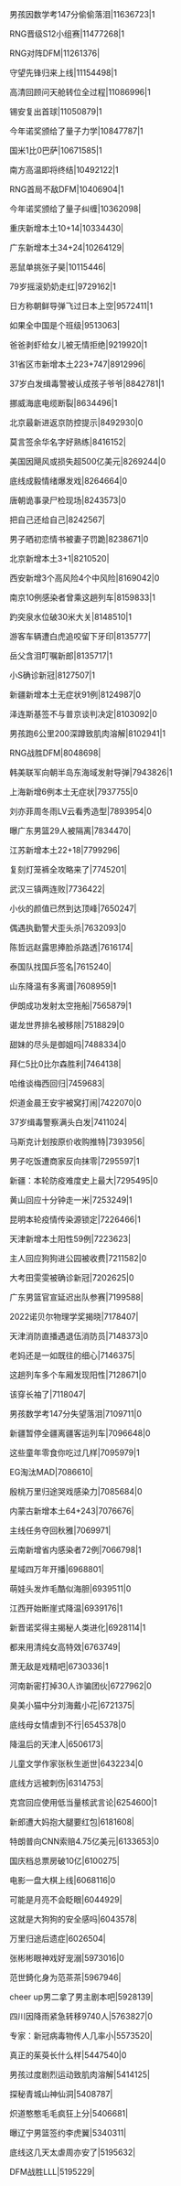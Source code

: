 男孩因数学考147分偷偷落泪|11636723|1

RNG晋级S12小组赛|11477268|1

RNG对阵DFM|11261376|

守望先锋归来上线|11154498|1

高清回顾问天舱转位全过程|11086996|1

锡安复出首球|11050879|1

今年诺奖颁给了量子力学|10847787|1

国米1比0巴萨|10671585|1

南方高温即将终结|10492122|1

RNG首局不敌DFM|10406904|1

今年诺奖颁给了量子纠缠|10362098|

重庆新增本土10+14|10334430|

广东新增本土34+24|10264129|

恶鼠单挑张子昊|10115446|

79岁摇滚奶奶走红|9729162|1

日方称朝鲜导弹飞过日本上空|9572411|1

如果全中国是个班级|9513063|

爸爸剥虾给女儿被无情拒绝|9219920|1

31省区市新增本土223+747|8912996|

37岁白发缉毒警被认成孩子爷爷|8842781|1

挪威海底电缆断裂|8634496|1

北京最新进返京防控提示|8492930|0

莫言签余华名字好熟练|8416152|

美国因飓风或损失超500亿美元|8269244|0

底线成毅情绪爆发戏|8264664|0

唐朝诡事录尸检现场|8243573|0

把自己还给自己|8242567|

男子晒初恋情书被妻子罚跪|8238671|0

北京新增本土3+1|8210520|

西安新增3个高风险4个中风险|8169042|0

南京10例感染者曾乘这趟列车|8159833|1

趵突泉水位破30米大关|8148510|1

游客车辆遭白虎追咬留下牙印|8135777|

岳父含泪叮嘱新郎|8135717|1

小S确诊新冠|8127507|1

新疆新增本土无症状91例|8124987|0

泽连斯基签不与普京谈判决定|8103092|0

男孩跑6公里200深蹲致肌肉溶解|8102941|1

RNG战胜DFM|8048698|

韩美联军向朝半岛东海域发射导弹|7943826|1

上海新增6例本土无症状|7937755|0

刘亦菲周冬雨LV云看秀造型|7893954|0

曝广东男篮29人被隔离|7834470|

江苏新增本土22+18|7799296|

复刻灯笼裤全攻略来了|7745201|

武汉三镇两连败|7736422|

小伙的颜值已然到达顶峰|7650247|

偶遇执勤警犬歪头杀|7632093|0

陈哲远赵露思捧脸杀路透|7616174|

泰国队找国乒签名|7615240|

山东降温有多离谱|7608959|1

伊朗成功发射太空拖船|7565879|1

谌龙世界排名被移除|7518829|0

甜妹的尽头是御姐吗|7488334|0

拜仁5比0比尔森胜利|7464138|

哈维谈梅西回归|7459683|

炽道金晨王安宇被窝打闹|7422070|0

37岁缉毒警察满头白发|7411024|

马斯克计划按原价收购推特|7393956|

男子吃饭遭商家反向抹零|7295597|1

新疆：本轮防疫难度史上最大|7295495|0

黄山回应十分钟走一米|7253249|1

昆明本轮疫情传染源锁定|7226466|1

天津新增本土阳性59例|7223623|

主人回应狗狗进公园被收费|7211582|0

大考田雯雯被确诊新冠|7202625|0

广东男篮官宣延迟出队参赛|7199588|

2022诺贝尔物理学奖揭晓|7178407|

天津消防直播遇退伍消防员|7148373|0

老妈还是一如既往的细心|7146375|

这趟列车多个车厢发现阳性|7128671|0

该穿长袖了|7118047|

男孩数学考147分失望落泪|7109711|0

新疆暂停全疆离疆客运列车|7096648|0

这些童年零食你吃过几样|7095979|1

EG淘汰MAD|7086610|

殷桃万里归途哭戏感染力|7085684|0

内蒙古新增本土64+243|7076676|

主线任务夺回秋雅|7069971|

云南新增省内感染者72例|7066798|1

星域四万年开播|6968801|

萌娃头发炸毛酷似海胆|6939511|0

江西开始断崖式降温|6939176|1

新晋诺奖得主揭秘人类进化|6928114|1

都来用清纯女高特效|6763749|

萧无敌是戏精吧|6730336|1

河南新密打掉30人诈骗团伙|6727962|0

臭美小猫中分刘海戴小花|6721375|

底线母女情虐到不行|6545378|0

降温后的天津人|6506173|

儿童文学作家张秋生逝世|6432234|0

底线方远被刺伤|6314753|

克宫回应使用低当量核武言论|6254600|1

新郎遭大妈抱大腿要红包|6181608|

特朗普向CNN索赔4.75亿美元|6133653|0

国庆档总票房破10亿|6100275|

电影一盘大棋上线|6068116|0

可能是月亮不会眨眼|6044929|

这就是大狗狗的安全感吗|6043578|

万里归途后遗症|6026504|

张彬彬眼神戏好宠溺|5973016|0

范世錡化身为范茶茶|5967946|

cheer up男二拿了男主剧本吧|5928139|

四川因降雨紧急转移9740人|5763827|0

专家：新冠病毒物传人几率小|5573520|

真正的茱萸长什么样|5447540|0

男孩过度剧烈运动致肌肉溶解|5414125|

探秘青城山神仙洞|5408787|

炽道憨憨毛毛疯狂上分|5406681|

曝辽宁男篮签约李虎翼|5340311|

底线这几天太虐周亦安了|5195632|

DFM战胜LLL|5195229|


